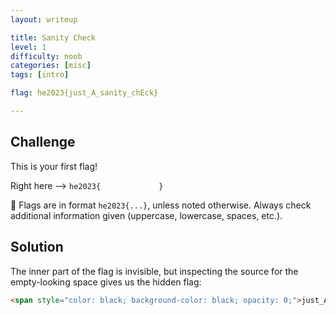```yaml
---
layout: writeup

title: Sanity Check
level: 1
difficulty: noob
categories: [misc]
tags: [intro]

flag: he2023{just_A_sanity_chEck}

---
```


## Challenge

This is your first flag!

Right here --> `he2023{             }`

🚩 Flags are in format `he2023{...}`, unless noted otherwise. Always check additional information given (uppercase, lowercase, spaces, etc.).

## Solution

The inner part of the flag is invisible, but inspecting the source for the empty-looking space gives us the hidden flag:

```html
<span style="color: black; background-color: black; opacity: 0;">just_A_sanity_chEck</span>
```
